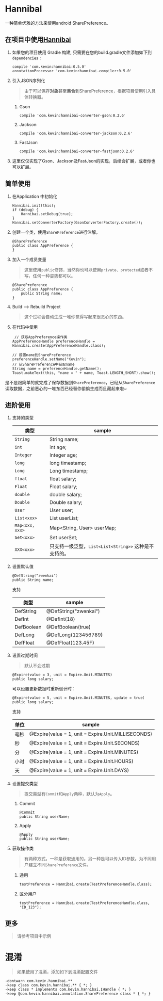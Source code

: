 # Hannibal

一种简单优雅的方法来使用android SharePreference。

## 在项目中使用[Hannibai](https://github.com/xuehuayous/Hannibal) 

1. 如果您的项目使用 Gradle 构建, 只需要在您的build.gradle文件添加如下到 `dependencies` :

	```
	compile 'com.kevin:hannibai:0.5.0'
	annotationProcessor 'com.kevin:hannibai-compiler:0.5.0'
	```

2. 引入JSON序列化

	> 由于可以保存**对象**甚至**集合**到SharePreference，根据项目使用引入具体转换器。
	
	1. Gson

		```
		compile 'com.kevin:hannibai-converter-gson:0.2.6'
		```
	
	2. Jackson
	
		```
		compile 'com.kevin:hannibai-converter-jackson:0.2.6'
		```
		
	3. FastJson
    	
    	```
       compile 'com.kevin:hannibai-converter-fastjson:0.2.6'
       ```
	
3. 这里仅仅实现了Gson、Jackson及FastJson的实现，后续会扩展，或者你也可以扩展。

## 简单使用


1. 在Application 中初始化

	```
	Hannibai.init(this);
	if (debug) {
	    Hannibai.setDebug(true);
	}
	Hannibai.setConverterFactory(GsonConverterFactory.create());
	```

2. 创建一个类，使用`SharePreference`进行注解。

	```
	@SharePreference
	public class AppPreference {
	}
	```

3. 加入一个成员变量

	> 这里使用`public`修饰，当然你也可以使用`private`、`protected`或者不写，任何一种姿势都可以。

	```
	@SharePreference
	public class AppPreference {
	    public String name;
	}
	```

4. Build —> Rebuild Project

	> 这个过程会自动生成一堆你觉得写起来很恶心的东西。

5. 在代码中使用

	```
	 // 获取AppPreference操作类
    AppPreferenceHandle preferenceHandle = Hannibai.create(AppPreferenceHandle.class);

    // 设置name到SharePreference
    preferenceHandle.setName("Kevin");
    // 从SharePreference中获取name
    String name = preferenceHandle.getName();
    Toast.makeText(this, "name = " + name, Toast.LENGTH_SHORT).show();
	```

是不是跟简单的就完成了保存数据到`SharePreference`，已经从`SharePreference`读取数据，之前恶心的一堆东西已经替你偷偷生成而且藏起来啦~

## 进阶使用

1. 支持的类型

	| 类型 | sample |
	|---|---|
	| `String` | String name;|
	| `int` | int age;|
	| `Integer` | Integer age;|
	| `long` | long timestamp;|
	| `Long` | Long timestamp;|
	| `float` | float salary;|
	| `Float` | Float salary;|
	| `double` | double salary;|
	| `Double` | Double salary;|
	| `User` | User user;|
	| `List<xxx>` | List<User> userList;|
	| `Map<xxx, xxx>` | Map<String, User> userMap;|
	| `Set<xxx>` | Set<User> userSet;|
	| `XXX<xxx>` | 只支持一级泛型，`List<List<String>>` 这种是不支持的。|

1. 设置默认值

	```
	@DefString("zwenkai")
	public String name;
	```
	
	支持

	| 类型 | sample |
	|---|---|
	| DefString | @DefString("zwenkai")|
	| DefInt | @DefInt(18)|
	| DefBoolean | @DefBoolean(true)|
	| DefLong | @DefLong(123456789)|
	| DefFloat | @DefFloat(123.45F)|

2. 设置过期时间

	> 默认不会过期
	
	```
	@Expire(value = 3, unit = Expire.Unit.MINUTES)
	public long salary;
	```
	
	可以设置更新数据时重新倒计时：
	
	```
	@Expire(value = 5, unit = Expire.Unit.MINUTES, update = true)
	public long salary;
	```
	
	支持
	
	| 单位 | sample |
	|---|---|
	| 毫秒 | @Expire(value = 1, unit = Expire.Unit.MILLISECONDS)|
	| 秒 | @Expire(value = 1, unit = Expire.Unit.SECONDS)|
	| 分 | @Expire(value = 1, unit = Expire.Unit.MINUTES)|
	| 小时 | @Expire(value = 1, unit = Expire.Unit.HOURS)|
	| 天 | @Expire(value = 1, unit = Expire.Unit.DAYS)|
	
3. 设置提交类型

	> 提交类型有`Commit`和`Apply`两种，默认为`Apply`。
	
	1. Commit
	
		```
		@Commit
		public String userName;
		```

	2. Apply
	
		```
		@Apply
		public String userName;
		```
	
4. 获取操作类

	> 有两种方式，一种是获取通用的，另一种是可以传入ID参数，为不同用户建立不同`SharePreference`文件。

	1. 通用
	
		```
		testPreference = Hannibai.create(TestPreferenceHandle.class);
		```
	2. 区分用户
	
		```
		testPreference = Hannibai.create(TestPreferenceHandle.class, "ID_123");
		```
	
## 更多

> 请参考项目中示例
	
# 混淆

> 如果使用了混淆，添加如下到混淆配置文件

```
-dontwarn com.kevin.hannibai.**
-keep class com.kevin.hannibai.** { *; }
-keep class * implements com.kevin.hannibai.IHandle { *; }
-keep @com.kevin.hannibai.annotation.SharePreference class * { *; }
```